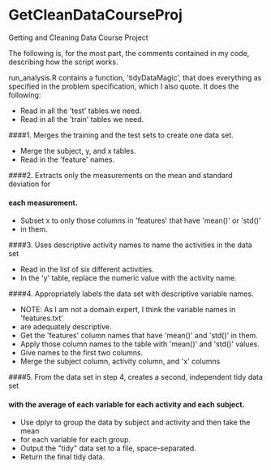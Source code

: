 # GetCleanDataCourseProj
Getting and Cleaning Data Course Project

The following is, for the most part, the comments contained in my code, 
describing how the script works.

run_analysis.R contains a function, 'tidyDataMagic', that does everything as
specified in the problem specification, which I also quote.  It does the 
following:

- Read in all the 'test' tables we need.
- Read in all the 'train' tables we need.

####1. Merges the training and the test sets to create one data set.
    
- Merge the subject, y, and x tables.
- Read in the 'feature' names.
    
####2. Extracts only the measurements on the mean and standard deviation for 
####   each measurement.

- Subset x to only those columns in 'features' that have 'mean()' or 'std()' 
-   in them.
    
####3. Uses descriptive activity names to name the activities in the data set
    
- Read in the list of six different activities.
- In the 'y' table, replace the numeric value with the activity name.

####4. Appropriately labels the data set with descriptive variable names.

- NOTE: As I am not a domain expert, I think the variable names in 'features.txt' 
- are adequately descriptive.
- Get the 'features' column names that have 'mean()' and 'std()' in them.
- Apply those column names to the table with 'mean()' and 'std()' values.
- Give names to the first two columns.
- Merge the subject column, activity column, and 'x' columns
    
####5. From the data set in step 4, creates a second, independent tidy data set 
####   with the average of each variable for each activity and each subject.
    
- Use dplyr to group the data by subject and activity and then take the mean
- for each variable for each group.
- Output the "tidy" data set to a file, space-separated.
- Return the final tidy data.
